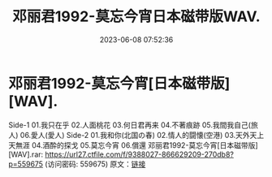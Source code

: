 ﻿---
title: 邓丽君1992-莫忘今宵日本磁带版WAV.
date: 2023-06-08 07:52:36
categories: WAV车载音乐、镜像
tags: 华语中文
---
# 邓丽君1992-莫忘今宵[日本磁带版][WAV].

Side-1
01.我只在乎
02.人面桃花
03.何日君再来
04.不著痕跡
05.我間我自己(旅人)
06.愛人(愛人)
Side-2
01.我和你(北国の春)
02.情人的闘懐(空港)
03.天外天上天無涯
04.酒酔的探戈
05.莫忘今宵
06.償還
邓丽君1992-莫忘今宵[日本磁带版][WAV].rar: https://url27.ctfile.com/f/9388027-866629209-270db8?p=559675
(访问密码: 559675)
原文：[链接](https://blog.sina.com.cn/s/blog_1647c7e760103128z.html)